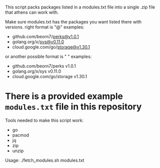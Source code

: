 This script packs packages listed in a modules.txt file into a single .zip file that athens can work with.

Make sure modules.txt has the packages you want listed there with versions.
right format is "<module>@<version>"
examples:
- github.com/beorn7/perks@v1.0.1
- golang.org/x/sys@v0.11.0
- cloud.google.com/go/storage@v1.30.1

or another possible format is "<module> <version>"
examples:
- github.com/beorn7/perks v1.0.1
- golang.org/x/sys v0.11.0
- cloud.google.com/go/storage v1.30.1
# There is a provided example `modules.txt` file in this repository
Tools needed to make this script work:
- go
- pacmod
- jq
- zip
- unzip

Usage: 
./fetch_modules.sh modules.txt 

